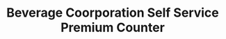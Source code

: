 ---
title: "Beverage Coorporation Self Service Premium Counter"
url: /trivandrum/beverage-coorporation-self-service-premium-counter/
shop: Getränke
---